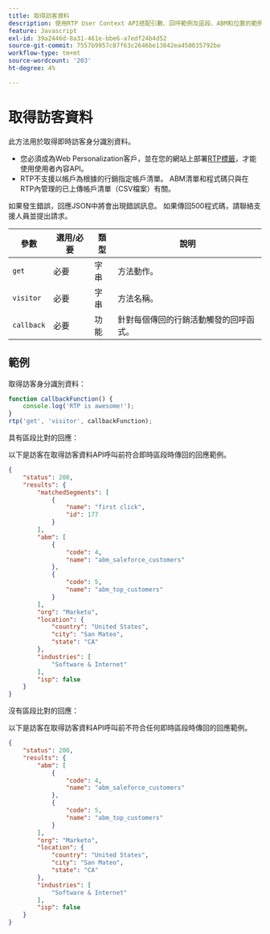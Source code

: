 ```yaml
---
title: 取得訪客資料
description: 使用RTP User Context API搭配引數、回呼範例及區段、ABM和位置的範例回應，取得即時訪客身分識別。
feature: Javascript
exl-id: 39a2446d-8a31-461e-bbe6-a7edf24b4d52
source-git-commit: 7557b9957c87f63c2646be13842ea450035792be
workflow-type: tm+mt
source-wordcount: '203'
ht-degree: 4%

---
```


# 取得訪客資料

此方法用於取得即時訪客身分識別資料。

- 您必須成為Web Personalization客戶，並在您的網站上部署[RTP標籤](https://experienceleague.adobe.com/zh-hant/docs/marketo/using/product-docs/web-personalization/rtp-tag-implementation/deploy-the-rtp-javascript)，才能使用使用者內容API。
- RTP不支援以帳戶為根據的行銷指定帳戶清單。 ABM清單和程式碼只與在RTP內管理的已上傳帳戶清單（CSV檔案）有關。

如果發生錯誤，回應JSON中將會出現錯誤訊息。 如果傳回500程式碼，請聯絡支援人員並提出請求。

| 參數 | 選用/必要 | 類型 | 說明 |
|---|---|---|---|
| `get` | 必要 | 字串 | 方法動作。 |
| `visitor` | 必要 | 字串 | 方法名稱。 |
| `callback` | 必要 | 功能 | 針對每個傳回的行銷活動觸發的回呼函式。 |

## 範例

取得訪客身分識別資料：

```javascript
function callbackFunction() {
    console.log('RTP is awesome!');
}
rtp('get', 'visitor', callbackFunction);
```

具有區段比對的回應：

以下是訪客在取得訪客資料API呼叫前符合即時區段時傳回的回應範例。

```json
{
    "status": 200,
    "results": {
        "matchedSegments": [
            {
                "name": "first click",
                "id": 177
            }
        ],
        "abm": [
            {
                "code": 4,
                "name": "abm_saleforce_customers"
            },
            {
                "code": 5,
                "name": "abm_top_customers"
            }
        ],
        "org": "Marketo",
        "location": {
            "country": "United States",
            "city": "San Mateo",
            "state": "CA"
        },
        "industries": [
            "Software & Internet"
        ],
        "isp": false
    }
}
```

沒有區段比對的回應：

以下是訪客在取得訪客資料API呼叫前不符合任何即時區段時傳回的回應範例。

```json
{
    "status": 200,
    "results": {
        "abm": [
            {
                "code": 4,
                "name": "abm_saleforce_customers"
            },
            {
                "code": 5,
                "name": "abm_top_customers"
            }
        ],
        "org": "Marketo",
        "location": {
            "country": "United States",
            "city": "San Mateo",
            "state": "CA"
        },
        "industries": [
            "Software & Internet"
        ],
        "isp": false
    }
}
```
